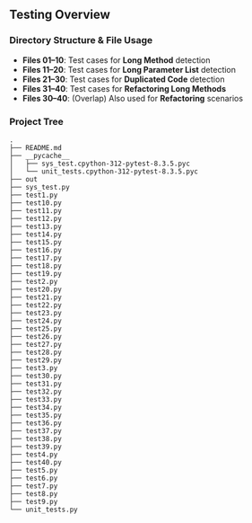 ## Testing Overview

### Directory Structure & File Usage

- **Files 01–10**: Test cases for **Long Method** detection  
- **Files 11–20**: Test cases for **Long Parameter List** detection  
- **Files 21–30**: Test cases for **Duplicated Code** detection  
- **Files 31–40**: Test cases for **Refactoring Long Methods**  
- **Files 30–40**: (Overlap) Also used for **Refactoring** scenarios

### Project Tree

```
.
├── README.md
├── __pycache__
│   ├── sys_test.cpython-312-pytest-8.3.5.pyc
│   └── unit_tests.cpython-312-pytest-8.3.5.pyc
├── out
├── sys_test.py
├── test1.py
├── test10.py
├── test11.py
├── test12.py
├── test13.py
├── test14.py
├── test15.py
├── test16.py
├── test17.py
├── test18.py
├── test19.py
├── test2.py
├── test20.py
├── test21.py
├── test22.py
├── test23.py
├── test24.py
├── test25.py
├── test26.py
├── test27.py
├── test28.py
├── test29.py
├── test3.py
├── test30.py
├── test31.py
├── test32.py
├── test33.py
├── test34.py
├── test35.py
├── test36.py
├── test37.py
├── test38.py
├── test39.py
├── test4.py
├── test40.py
├── test5.py
├── test6.py
├── test7.py
├── test8.py
├── test9.py
└── unit_tests.py
```